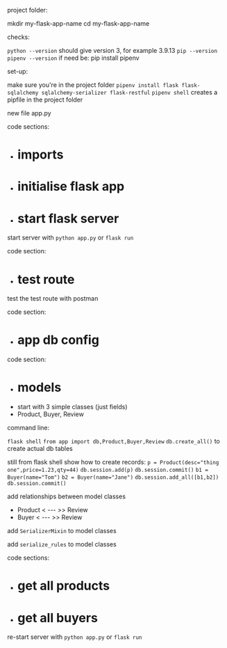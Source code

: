 project folder:

mkdir my-flask-app-name
cd my-flask-app-name


checks:

`python --version` should give version 3, for example 3.9.13
`pip --version`
`pipenv --version`  if need be: pip install pipenv

set-up:

make sure you're in the project folder
`pipenv install flask flask-sqlalchemy sqlalchemy-serializer flask-restful`
`pipenv shell`    creates a pipfile in the project folder

new file app.py

code sections:
- # imports
- # initialise flask app
- # start flask server

start server with `python app.py` or `flask run`

code section:

- # test route

test the test route with postman

code section:

- # app db config

code section:

- # models
- start with 3 simple classes (just fields)
- Product, Buyer, Review

command line:

`flask shell`
`from app import db,Product,Buyer,Review`
`db.create_all()`   to create actual db tables

still from flask shell show how to create records:
`p = Product(desc="thing one",price=1.23,qty=44)`
`db.session.add(p)`
`db.session.commit()`
`b1 = Buyer(name="Tom")`
`b2 = Buyer(name="Jane")`
`db.session.add_all([b1,b2])`
`db.session.commit()`

add relationships between model classes
- Product < --- >> Review
- Buyer   < --- >> Review

add `SerializerMixin` to model classes

add `serialize_rules` to model classes

code sections:

- # get all products
- # get all buyers

re-start server with `python app.py` or `flask run`
